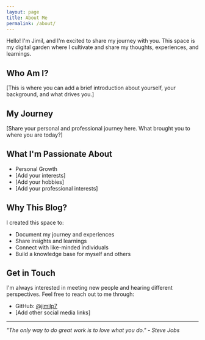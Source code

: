 ```yaml
---
layout: page
title: About Me
permalink: /about/
---
```


Hello! I'm Jimil, and I'm excited to share my journey with you. This space is my digital garden where I cultivate and share my thoughts, experiences, and learnings.

## Who Am I?

[This is where you can add a brief introduction about yourself, your background, and what drives you.]

## My Journey

[Share your personal and professional journey here. What brought you to where you are today?]

## What I'm Passionate About

- Personal Growth
- [Add your interests]
- [Add your hobbies]
- [Add your professional interests]

## Why This Blog?

I created this space to:
- Document my journey and experiences
- Share insights and learnings
- Connect with like-minded individuals
- Build a knowledge base for myself and others

## Get in Touch

I'm always interested in meeting new people and hearing different perspectives. Feel free to reach out to me through:

- GitHub: [@jimilp7](https://github.com/jimilp7)
- [Add other social media links]

---

*"The only way to do great work is to love what you do." - Steve Jobs* 